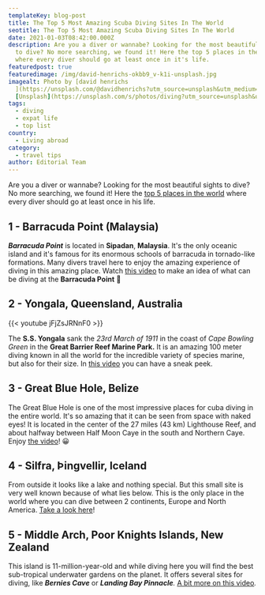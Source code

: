 ```yaml
---
templateKey: blog-post
title: The Top 5 Most Amazing Scuba Diving Sites In The World
seotitle: The Top 5 Most Amazing Scuba Diving Sites In The World
date: 2021-01-03T08:42:00.000Z
description: Are you a diver or wannabe? Looking for the most beautiful sights
  to dive? No more searching, we found it! Here the top 5 places in the world
  where every diver should go at least once in it's life.
featuredpost: true
featuredimage: /img/david-henrichs-okbb9_v-k1i-unsplash.jpg
imagealt: Photo by [david henrichs
  ](https://unsplash.com/@davidhenrichs?utm_source=unsplash&utm_medium=referral&utm_content=creditCopyText)on
  [Unsplash](https://unsplash.com/s/photos/diving?utm_source=unsplash&utm_medium=referral&utm_content=creditCopyText)
tags:
  - diving
  - expat life
  - top list
country:
  - Living abroad
category:
  - travel tips
author: Editorial Team
---
```

Are you a diver or wannabe? Looking for the most beautiful sights to dive? No more searching, we found it! Here the [top 5 places in the world](https://www.thexpatmagazine.com/blog/2018-10-24-top-5-countries-with-effortless-immigration-policies/) where every diver should go at least once in his life.

## 1 - Barracuda Point (Malaysia)

***Barracuda Point*** is located in **Sipadan**, **Malaysia**. It's the only oceanic island and it's famous for its enormous schools of barracuda in tornado-like formations. Many divers travel here to enjoy the amazing experience of diving in this amazing place. Watch [this video](https://www.youtube.com/watch?v=0OGp5XNQj5E) to make an idea of what can be diving at the **Barracuda Point** 🙂

## 2 - Yongala, Queensland, Australia

{{< youtube jFjZsJRNnF0 >}}

The **S.S. Yongala** sank the *23rd March of 1911* in the coast of *Cape Bowling Green* in the **Great Barrier Reef Marine Park.** It is an amazing 100 meter diving known in all the world for the incredible variety of species marine, but also for their size. In [this video](https://www.youtube.com/watch?v=jFjZsJRNnF0) you can have a sneak peek. 

## 3 - Great Blue Hole, Belize

The Great Blue Hole is one of the most impressive places for cuba diving in the entire world. It's so amazing that it can be seen from space with naked eyes! It is located in the center of the 27 miles (43 km) Lighthouse Reef, and about halfway between Half Moon Caye in the south and Northern Caye. Enjoy [the video](https://www.youtube.com/watch?v=6mqQHmJFtsY)! 😀

## 4 - Silfra, Þingvellir, Iceland

From outside it looks like a lake and nothing special. But this small site is very well known because of what lies below. This is the only place in the world where you can dive between 2 continents, Europe and North America. [Take a look here](https://www.youtube.com/watch?v=tp5hlmxBK2s)! 

## 5 - Middle Arch, Poor Knights Islands, New Zealand

This island is 11-million-year-old and while diving here you will find the best sub-tropical underwater gardens on the planet. It offers several sites for diving, like ***Bernies Cave*** or ***Landing Bay Pinnacle**.* [A bit more on this video](https://www.youtube.com/watch?v=c5nVKhyeRvU)*.*
